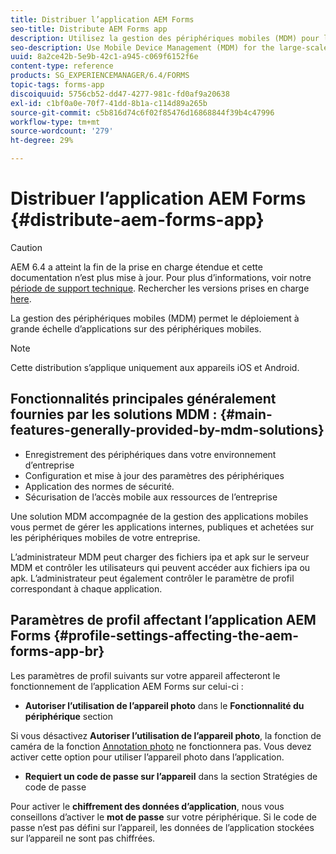 ```yaml
---
title: Distribuer l’application AEM Forms
seo-title: Distribute AEM Forms app
description: Utilisez la gestion des périphériques mobiles (MDM) pour le déploiement à grande échelle des applications sur les périphériques mobiles.
seo-description: Use Mobile Device Management (MDM) for the large-scale deployment of apps on mobile devices.
uuid: 8a2ce42b-5e9b-42c1-a945-c069f6152f6e
content-type: reference
products: SG_EXPERIENCEMANAGER/6.4/FORMS
topic-tags: forms-app
discoiquuid: 5756cb52-dd47-4277-981c-fd0af9a20638
exl-id: c1bf0a0e-70f7-41dd-8b1a-c114d89a265b
source-git-commit: c5b816d74c6f02f85476d16868844f39b4c47996
workflow-type: tm+mt
source-wordcount: '279'
ht-degree: 29%

---
```


# Distribuer l’application AEM Forms {#distribute-aem-forms-app}

>[!CAUTION]
>
>AEM 6.4 a atteint la fin de la prise en charge étendue et cette documentation n’est plus mise à jour. Pour plus d’informations, voir notre [période de support technique](https://helpx.adobe.com/fr/support/programs/eol-matrix.html). Rechercher les versions prises en charge [here](https://experienceleague.adobe.com/docs/?lang=fr).

La gestion des périphériques mobiles (MDM) permet le déploiement à grande échelle d’applications sur des périphériques mobiles.

>[!NOTE]
>
>Cette distribution s’applique uniquement aux appareils iOS et Android.

## Fonctionnalités principales généralement fournies par les solutions MDM : {#main-features-generally-provided-by-mdm-solutions}

* Enregistrement des périphériques dans votre environnement d’entreprise
* Configuration et mise à jour des paramètres des périphériques
* Application des normes de sécurité.
* Sécurisation de l’accès mobile aux ressources de l’entreprise

Une solution MDM accompagnée de la gestion des applications mobiles vous permet de gérer les applications internes, publiques et achetées sur les périphériques mobiles de votre entreprise.

L’administrateur MDM peut charger des fichiers ipa et apk sur le serveur MDM et contrôler les utilisateurs qui peuvent accéder aux fichiers ipa ou apk. L’administrateur peut également contrôler le paramètre de profil correspondant à chaque application.

## Paramètres de profil affectant l’application AEM Forms {#profile-settings-affecting-the-aem-forms-app-br}

Les paramètres de profil suivants sur votre appareil affecteront le fonctionnement de lʼapplication AEM Forms sur celui-ci :

* **Autoriser l’utilisation de l’appareil photo** dans le **Fonctionnalité du périphérique** section

Si vous désactivez **Autoriser l’utilisation de l’appareil photo**, la fonction de caméra de la fonction [Annotation photo](/help/forms/using/add-attachments.md) ne fonctionnera pas. Vous devez activer cette option pour utiliser l’appareil photo dans l’application.

* **Requiert un code de passe sur l’appareil** dans la section Stratégies de code de passe

Pour activer le **chiffrement des données d’application**, nous vous conseillons d’activer le **mot de passe** sur votre périphérique. Si le code de passe n’est pas défini sur l’appareil, les données de l’application stockées sur l’appareil ne sont pas chiffrées.
